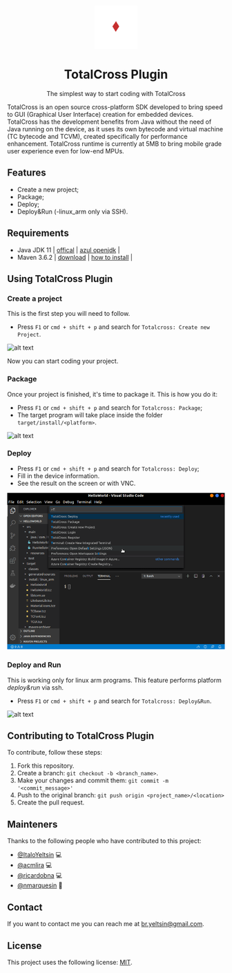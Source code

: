 <div align="center"> <a href="https://totalcross.com/" target="_blank"> <img src="./totalcross.gif" alt="totalcross logo"/></a></div>

<div align="center"> 
<h1>TotalCross Plugin</h1> </div>
<p align="center">The simplest way to start coding with TotalCross</strong></em></p>

TotalCross is an open source cross-platform SDK developed to bring speed to GUI (Graphical User Interface) creation for embedded devices. TotalCross has the development benefits from Java without the need of Java running on the device, as it uses its own bytecode and virtual machine (TC bytecode and TCVM), created specifically for performance enhancement. TotalCross runtime is currently at 5MB to bring mobile grade user experience even for low-end MPUs.

## Features

- Create a new project;
- Package;
- Deploy;
- Deploy&Run (-linux_arm only via SSH).

## Requirements

- Java JDK 11 | [offical](https://www.oracle.com/java/technologies/javase-jdk11-downloads.html) | [azul openjdk](https://www.azul.com/downloads/zulu-community/?version=java-11-lts&architecture=x86-64-bit&package=jdk) |
- Maven 3.6.2 | [download](https://maven.apache.org/download.cgi) | [how to install](https://maven.apache.org/install.html) |

## Using TotalCross Plugin

### Create a project

This is the first step you will need to follow.

- Press `F1` or `cmd + shift + p` and search for `Totalcross: Create new Project`.

![alt text](https://i.imgur.com/rli4Qsc.gif)

Now you can start coding your project.

### Package

Once your project is finished, it's time to package it. This is how you do it:

- Press `F1` or `cmd + shift + p` and search for `Totalcross: Package`;
- The target program will take place inside the folder `target/install/<platform>`.

![alt text](https://i.imgur.com/dIIZe1X.gif)

### Deploy

- Press `F1` or `cmd + shift + p` and search for `Totalcross: Deploy`;
- Fill in the device information.
- See the result on the screen or with VNC.

![alt text](deployplugin.gif)

### Deploy and Run

This is working only for linux arm programs. This feature performs platform _deploy&run_ via ssh.

- Press `F1` or `cmd + shift + p` and search for `Totalcross: Deploy&Run`.

![alt text](https://i.imgur.com/Y6F3pTc.gif)

## Contributing to TotalCross Plugin

To contribute, follow these steps:

1. Fork this repository.
2. Create a branch: `git checkout -b <branch_name>`.
3. Make your changes and commit them: `git commit -m '<commit_message>'`
4. Push to the original branch: `git push origin <project_name>/<location>`
5. Create the pull request.

## Mainteners

Thanks to the following people who have contributed to this project:

- [@ItaloYeltsin](https://github.com/ItaloYeltsin) 💻
- [@acmlira](https://github.com/acmlira) 💻
- [@ricardobna](https://github.com/ricardobna) 💻
- [@nmarquesin](https://github.com/nmarquesin) 📖

## Contact

If you want to contact me you can reach me at br.yeltsin@gmail.com.

## License

This project uses the following license: [MIT](LICENSE).
